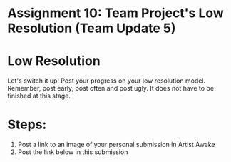 # Assignment 10: Team Project's Low Resolution (Team Update 5)

<h1 id="dom-i">Low Resolution</h1>
<p>Let's switch it up! Post your progress on your low resolution model. Remember, post early, post often and post ugly. It does not have to be finished at this stage.</p>
<h1 id="dom-i">Steps:</h1>
<ol>
<li>Post a link to an image of your personal submission in Artist Awake</li>
<li>Post the link below in this submission</li>
</ol>
<p>&nbsp;</p>